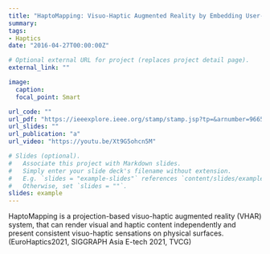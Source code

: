 ```yaml
---
title: "HaptoMapping: Visuo-Haptic Augmented Reality by Embedding User-Imperceptible Tactile Display Control Signals in a Projected Image"
summary: 
tags:
- Haptics
date: "2016-04-27T00:00:00Z"

# Optional external URL for project (replaces project detail page).
external_link: ""

image:
  caption: 
  focal_point: Smart

url_code: ""
url_pdf: "https://ieeexplore.ieee.org/stamp/stamp.jsp?tp=&arnumber=9665216"
url_slides: ""
url_publication: "a"
url_video: "https://youtu.be/Xt9G5ohcn5M"

# Slides (optional).
#   Associate this project with Markdown slides.
#   Simply enter your slide deck's filename without extension.
#   E.g. `slides = "example-slides"` references `content/slides/example-slides.md`.
#   Otherwise, set `slides = ""`.
slides: example
---
```

HaptoMapping is a projection-based visuo-haptic augmented reality (VHAR) system, that can render visual and haptic content independently and present consistent visuo-haptic sensations on physical surfaces. <br>
(EuroHaptics2021, SIGGRAPH Asia E-tech 2021, TVCG)